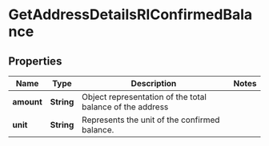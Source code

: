 

# GetAddressDetailsRIConfirmedBalance


## Properties

| Name | Type | Description | Notes |
|------------ | ------------- | ------------- | -------------|
|**amount** | **String** | Object representation of the total balance of the address |  |
|**unit** | **String** | Represents the unit of the confirmed balance. |  |



